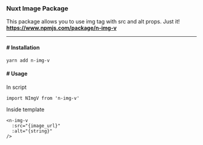 ### Nuxt Image Package
This package allows you to use img tag with src and alt props. Just it!
<br>**https://www.npmjs.com/package/n-img-v**

<hr>

#### # Installation
```
yarn add n-img-v
```

#### # Usage
In script
```
import NImgV from 'n-img-v'
```

Inside template
```
<n-img-v
  :src="{image_url}"
  :alt="{string}"
/>
```
